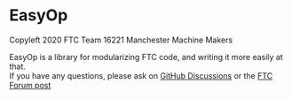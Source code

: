 # EasyOp
Copyleft 2020 FTC Team 16221 Manchester Machine Makers

EasyOp is a library for modularizing FTC code, and writing it more easily at that.  
If you have any questions, please ask on [GitHub Discussions](https://github.com/ManchesterMachineMakers/easyop/discussions) or the [FTC Forum post](https://ftcforum.firstinspires.org/forum/ftc-technology/android-studio/85231-opmode-library)
